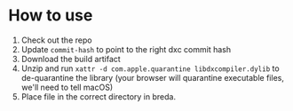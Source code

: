 # How to use

1. Check out the repo
2. Update `commit-hash` to point to the right dxc commit hash
3. Download the build artifact
4. Unzip and run `xattr -d com.apple.quarantine libdxcompiler.dylib` to de-quarantine the library (your browser will quarantine executable files, we'll need to tell macOS)
5. Place file in the correct directory in breda.